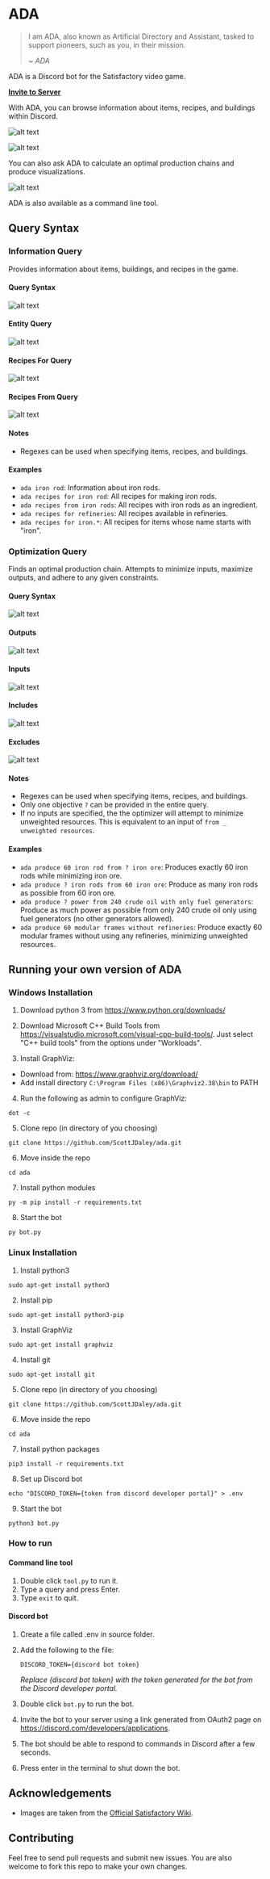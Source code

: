 # ADA
>I am ADA, also known as Artificial Directory and Assistant, tasked to support pioneers, such as you, in their mission.
>
> ~ *ADA*

ADA is a Discord bot for the Satisfactory video game.

**[Invite to Server](https://discord.com/api/oauth2/authorize?client_id=687148652732743710&permissions=124992&scope=bot)**

With ADA, you can browse information about items, recipes, and buildings within Discord.

![alt text](/images/examples/item_info.png "Item Info")

![alt text](/images/examples/recipes_for.png "Item Info")

You can also ask ADA to calculate an optimal production chains and produce visualizations.

![alt text](/images/examples/optimization.png "Item Info")

ADA is also available as a command line tool.

## Query Syntax

### Information Query

Provides information about items, buildings, and recipes in the game.

#### Query Syntax
![alt text](/images/rr_diagram/information_query.png "Information Query")

#### Entity Query
![alt text](/images/rr_diagram/entity_query.png "Entity Query")

#### Recipes For Query
![alt text](/images/rr_diagram/recipes_for_query.png "Recipes For Query")

#### Recipes From Query
![alt text](/images/rr_diagram/recipes_from_query.png "Recipes From Query")

#### Notes
- Regexes can be used when specifying items, recipes, and buildings.

#### Examples

- `ada iron rod`: Information about iron rods.
- `ada recipes for iron rod`: All recipes for making iron rods.
- `ada recipes from iron rods`: All recipes with iron rods as an ingredient.
- `ada recipes for refineries`: All recipes available in refineries.
- `ada recipes for iron.*`: All recipes for items whose name starts with "iron".

### Optimization Query

Finds an optimal production chain. Attempts to minimize inputs, maximize
outputs, and adhere to any given constraints.

#### Query Syntax
![alt text](/images/rr_diagram/optimization_query.png "Optimization Query")

#### Outputs
![alt text](/images/rr_diagram/outputs.png "Outputs")

#### Inputs
![alt text](/images/rr_diagram/inputs.png "Inputs")

#### Includes
![alt text](/images/rr_diagram/includes.png "Includes")

#### Excludes
![alt text](/images/rr_diagram/excludes.png "Excludes")

#### Notes
- Regexes can be used when specifying items, recipes, and buildings.
- Only one objective `?` can be provided in the entire query.
- If no inputs are specified, the the optimizer will attempt to minimize
  unweighted resources. This is equivalent to an input of `from _ unweighted resources`.

#### Examples
- `ada produce 60 iron rod from ? iron ore`: Produces exactly 60 iron rods while minimizing iron ore.
- `ada produce ? iron rods from 60 iron ore`: Produce as many iron rods as possible from 60 iron ore.
- `ada produce ? power from 240 crude oil with only fuel generators`: Produce as much power as possible from only 240 crude oil only using fuel generators (no other generators allowed).
- `ada produce 60 modular frames without refineries`: Produce exactly 60 modular frames without using any refineries, minimizing unweighted resources.

## Running your own version of ADA

### Windows Installation

1. Download python 3 from https://www.python.org/downloads/

2. Download Microsoft C++ Build Tools from https://visualstudio.microsoft.com/visual-cpp-build-tools/. Just select "C++ build tools" from the options under "Workloads".

3. Install GraphViz:
 - Download from: https://www.graphviz.org/download/
 - Add install directory `C:\Program Files (x86)\Graphviz2.38\bin` to PATH
 
4. Run the following as admin to configure GraphViz:
```
dot -c
```

5. Clone repo (in directory of you choosing)
```console
git clone https://github.com/ScottJDaley/ada.git
```

6. Move inside the repo
```console
cd ada
```

7. Install python modules
```console
py -m pip install -r requirements.txt
```

8. Start the bot
```
py bot.py
```
 
### Linux Installation

1. Install python3
```console
sudo apt-get install python3
```

2. Install pip
```console
sudo apt-get install python3-pip
```

3. Install GraphViz
```console
sudo apt-get install graphviz
```

4. Install git
```console
sudo apt-get install git
```

5. Clone repo (in directory of you choosing)
```console
git clone https://github.com/ScottJDaley/ada.git
```

6. Move inside the repo
```console
cd ada
```

7. Install python packages
```console
pip3 install -r requirements.txt
```

8. Set up Discord bot
```console
echo "DISCORD_TOKEN={token from discord developer portal}" > .env
```

9. Start the bot
```
python3 bot.py
```
 
### How to run

#### Command line tool

1. Double click `tool.py` to run it.
2. Type a query and press Enter.
3. Type `exit` to quit.

#### Discord bot

1. Create a file called .env in source folder.
2. Add the following to the file:
   ```
   DISCORD_TOKEN={discord bot token}
   ```
   *Replace {discord bot token} with the token generated for the bot from the Discord developer portal.*
   
3. Double click `bot.py` to run the bot.
4. Invite the bot to your server using a link generated from OAuth2 page on https://discord.com/developers/applications.
5. The bot should be able to respond to commands in Discord after a few seconds.
6. Press enter in the terminal to shut down the bot.

## Acknowledgements
- Images are taken from the [Official Satisfactory Wiki](https://satisfactory.gamepedia.com/Satisfactory_Wiki).

## Contributing
Feel free to send pull requests and submit new issues. You are also welcome to fork this repo to make your own changes.
